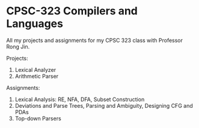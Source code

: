 # CPSC-323 Compilers and Languages

All my projects and assignments for my CPSC 323 class with Professor Rong Jin.

Projects:
  1. Lexical Analyzer
  2. Arithmetic Parser

Assignments:
  1. Lexical Analysis: RE, NFA, DFA, Subset Construction
  2. Deviations and Parse Trees, Parsing and Ambiguity, Designing CFG and PDAs
  3. Top-down Parsers
